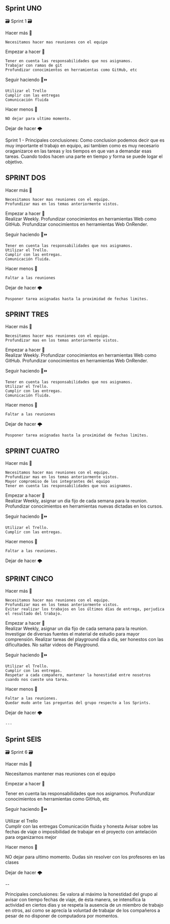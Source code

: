 ## Sprint UNO
🗃️ Sprint 1 🗃️

Hacer más 🤙

    Necesitamos hacer mas reuniones con el equipo
   
Empezar a hacer 🦈
     
    Tener en cuenta las responsabilidades que nos asignamos.
    Trabajar con ramas de git
    Profundizar conocimientos en herramientas como GitHub, etc

Seguir haciendo 🔨⏩
    
    Utilizar el Trello  
    Cumplir con las entregas
    Comunicación fluida

Hacer menos 🥀

    NO dejar para ultimo momento.

Dejar de hacer 🌩️

Sprint 1 - Principales conclusiones:
Como conclusion podemos decir que es muy importante el trabajo en equipo, 
asi tambien como es muy necesario oraganizarce en las tareas y los tiempos en que van a demandar esas tareas. 
Cuando todos hacen una parte en tiempo y forma se puede logar el objetivo.


## SPRINT DOS

Hacer más 🤙

    Necesitamos hacer mas reuniones con el equipo.
    Profundizar mas en los temas anteriormente vistos.
   
Empezar a hacer 🦈    
    Realizar Weekly.
    Profundizar conocimientos en herramientas Web como GitHub.
    Profundizar conocimientos en herramientas Web OnRender.

Seguir haciendo 🔨⏩

    Tener en cuenta las responsabilidades que nos asignamos.
    Utilizar el Trello.  
    Cumplir con las entregas.
    Comunicación fluida.

Hacer menos 🥀

    Faltar a las reuniones

Dejar de hacer 🌩️
    
    Posponer tarea asignadas hasta la proximidad de fechas limites.

## SPRINT TRES

Hacer más 🤙

    Necesitamos hacer mas reuniones con el equipo.
    Profundizar mas en los temas anteriormente vistos.    
   
Empezar a hacer 🦈    
    Realizar Weekly.
    Profundizar conocimientos en herramientas Web como GitHub.
    Profundizar conocimientos en herramientas Web OnRender.

Seguir haciendo 🔨⏩

    Tener en cuenta las responsabilidades que nos asignamos.
    Utilizar el Trello.  
    Cumplir con las entregas.
    Comunicación fluida.

Hacer menos 🥀

    Faltar a las reuniones

Dejar de hacer 🌩️
    
    Posponer tarea asignadas hasta la proximidad de fechas limites.
    
## SPRINT CUATRO

Hacer más 🤙

    Necesitamos hacer mas reuniones con el equipo.
    Profundizar mas en los temas anteriormente vistos.
    Mayor compromiso de los integrantes del equipo
    Tener en cuenta las responsabilidades que nos asignamos.
   
Empezar a hacer 🦈    
    Realizar Weekly, asignar un dia fijo de cada semana para la reunion.
    Profundizar conocimientos en herramientas nuevas dictadas en los cursos.
    

Seguir haciendo 🔨⏩
    
    Utilizar el Trello.  
    Cumplir con las entregas.
    

Hacer menos 🥀

    Faltar a las reuniones.

Dejar de hacer 🌩️
    
## SPRINT CINCO

Hacer más 🤙

    Necesitamos hacer mas reuniones con el equipo.
    Profundizar mas en los temas anteriormente vistos.
    Evitar realizar los trabajos en los últimos días de entrega, perjudica el resultado del trabajo.
   
Empezar a hacer 🦈    
    Realizar Weekly, asignar un dia fijo de cada semana para la reunion.
    Investigar de diversas fuentes el material de estudio para mayor comprensión.
    Realizar tareas del playground día a día, ser honestos con las dificultades.
    No saltar videos de Playground.
    

Seguir haciendo 🔨⏩
    
    Utilizar el Trello.  
    Cumplir con las entregas.
    Respetar a cada compañero, mantener la honestidad entre nosotros cuando nos cueste una tarea.
    

Hacer menos 🥀

    Faltar a las reuniones.
    Quedar mudo ante las preguntas del grupo respecto a los Sprints.

Dejar de hacer 🌩️
    
    ---

## Sprint SEIS
🗃️ Sprint 6 🗃️

Hacer más 🤙

Necesitamos mantener mas reuniones con el equipo

Empezar a hacer 🦈

Tener en cuenta las responsabilidades que nos asignamos.
Profundizar conocimientos en herramientas como GitHub, etc

Seguir haciendo 🔨⏩

Utilizar el Trello  
Cumplir con las entregas
Comunicación fluida y honesta
Avisar sobre las fechas de viaje o imposibilidad de trabajar en el proyecto con antelación para organizarnos mejor

Hacer menos 🥀

NO dejar para ultimo momento.
Dudas sin resolver con los profesores en las clases

Dejar de hacer 🌩️

--

Principales conclusiones: Se valora al máximo la honestidad del grupo al avisar con tiempo fechas de viaje, de ésta manera, se intensifica la actividad en ciertos dias y se respeta la ausencia de un miembro de trabajo en otros, así como se aprecía la voluntad de trabajar de los compañeros a pesar de no disponer de computadora por momentos.
